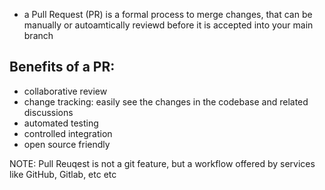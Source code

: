 
- a Pull Request (PR) is a formal process to merge changes, that can be manually or autoamtically reviewd before it is accepted into your main branch

## Benefits of a PR:
- collaborative review
- change tracking: easily see the changes in the codebase and related discussions
- automated testing
- controlled integration
- open source friendly

NOTE: Pull Reuqest is not a git feature, but a workflow offered by services like GitHub, Gitlab, etc etc